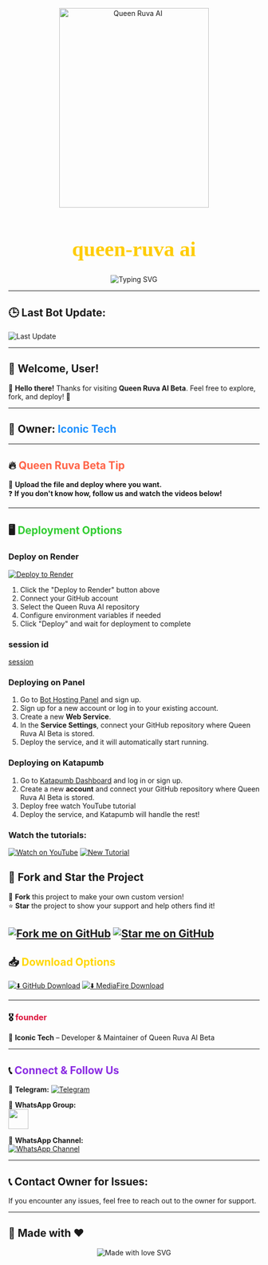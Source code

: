 <p align="center">
  <img src="https://files.catbox.moe/5i2kcn.png" alt="Queen Ruva AI" width="300" height="400" />
</p>

<h1 align="center" style="font-family: 'EB Garamond', serif; font-size: 3em; color: #ffcc00;">queen-ruva ai</h1>

<p align="center">
  <img src="https://readme-typing-svg.demolab.com?font=EB+Garamond&weight=900&size=30&duration=4000&pause=1000&width=435&lines=My+Name+is+Iconic+Tech;Created+Queen+Ruva+AI;Fork+Me+and+Enjoy!" alt="Typing SVG" />
</p>

---

## 🕒 Last Bot Update:  
![Last Update](https://img.shields.io/github/last-commit/iconic05/Queen-ruva-ai-beta?style=for-the-badge&label=Updated%20on)

---

## 👋 **Welcome, User!**  
💬 **Hello there!** Thanks for visiting **Queen Ruva AI Beta**. Feel free to explore, fork, and deploy! 🚀  

---

## 👤 **Owner:** <span style="color: #1E90FF;">Iconic Tech</span>  

---

## 🔥 **<span style="color: #FF6347;">Queen Ruva Beta Tip</span>**  
🚀 **Upload the file and deploy where you want.**  
❓ **If you don't know how, follow us and watch the videos below!**  

---

## 🖥 **<span style="color: #32CD32;">Deployment Options</span>**  

### Deploy on Render
[![Deploy to Render](https://render.com/images/deploy-to-render-button.svg)](https://render.com/deploy)
1. Click the "Deploy to Render" button above
2. Connect your GitHub account
3. Select the Queen Ruva AI repository
4. Configure environment variables if needed
5. Click "Deploy" and wait for deployment to complete

### session id 
[session](https://queen-ruva-ai-3d-session-id.onrender.com/)

### Deploying on Panel  
1. Go to [Bot Hosting Panel](https://bot-hosting.net/?aff=1274828280750407803) and sign up.
2. Sign up for a new account or log in to your existing account.
3. Create a new **Web Service**.
4. In the **Service Settings**, connect your GitHub repository where Queen Ruva AI Beta is stored.
6. Deploy the service, and it will automatically start running.

### Deploying on Katapumb  
1. Go to [Katapumb Dashboard](https://dashboard.katabump.com/auth/login#0d9140) and log in or sign up.
2. Create a new **account** and connect your GitHub repository where Queen Ruva AI Beta is stored.
3. Deploy free watch YouTube tutorial 
4. Deploy the service, and Katapumb will handle the rest!

### Watch the tutorials:
[![Watch on YouTube](https://img.shields.io/badge/▶️%20Watch%20Guide-red?style=for-the-badge)](https://youtu.be/Pzl43dlPkQw?si=t3zMgaUNkH-UIg8y)
[![New Tutorial](https://img.shields.io/badge/▶️%20New%20Tutorial-blue?style=for-the-badge)](https://youtu.be/EjSYTriMcfw?si=okahnRwxX4nz5SAP)

## 📌 **Fork and Star the Project**
🚀 **Fork** this project to make your own custom version!  
⭐ **Star** the project to show your support and help others find it!

[![Fork me on GitHub](https://img.shields.io/badge/Fork%20Me%20on%20GitHub-blue?style=for-the-badge&logo=github)](https://github.com/iconic05/Queen-ruva-ai-beta/fork)
[![Star me on GitHub](https://img.shields.io/github/stars/iconic05/Queen-ruva-ai-beta?style=for-the-badge&logo=github)](https://github.com/iconic05/Queen-ruva-ai-beta/stargazers)
---

## 📥 **<span style="color: #FFD700;">Download Options</span>**  
[![⬇️ GitHub Download](https://img.shields.io/badge/⬇️%20GitHub%20Download-green?style=for-the-badge)](https://github.com/iconic05/Queen-ruva-ai-beta/archive/refs/heads/main.zip)
[![⬇️ MediaFire Download](https://img.shields.io/badge/⬇️%20MediaFire%20Download-orange?style=for-the-badge)](https://www.mediafire.com/file/25q29nxq3nyuom0/QUEEN_RUVA_AI_updat_%25F0%259F%2594%258D%25E2%259C%2585.zip/file)

---

### 🎖 **<span style="color: #DC143C;">founder</span>**  
👑 **Iconic Tech** – Developer & Maintainer of Queen Ruva AI Beta  

---

## 📞 **<span style="color: #8A2BE2;">Connect & Follow Us</span>**  

🔹 **Telegram:** [![Telegram](https://img.shields.io/badge/Telegram-Join%20Now-blue?style=for-the-badge)](https://t.me/kinetech06)  

🔹 **WhatsApp Group:**  
<a href="https://chat.whatsapp.com/LyFPHDvc5vMCglUFjv7Rlp">
  <img src="https://upload.wikimedia.org/wikipedia/commons/6/6b/WhatsApp.svg" width="40px">
</a>  

🔹 **WhatsApp Channel:**  
[![WhatsApp Channel](https://img.shields.io/badge/WhatsApp%20Channel-Join%20Now-green?style=for-the-badge)](https://whatsapp.com/channel/0029ValX2Js9RZAVtDgMYj0r)  

---

## 📞 **Contact Owner for Issues:**  
If you encounter any issues, feel free to reach out to the owner for support.

<!-- 
Session for Queen Ruva AI: https://queen-ruva-ai-3d-session-id.onrender.com/
-->

---

## 🎨 **Made with ❤️**  

<p align="center">
  <img src="https://readme-typing-svg.demolab.com?font=EB+Garamond&weight=900&size=20&pause=1000&color=FF0000&vCenter=true&width=200&lines=Made+with+❤️;By+ICONICS-TECH" alt="Made with love SVG" />
</p>
